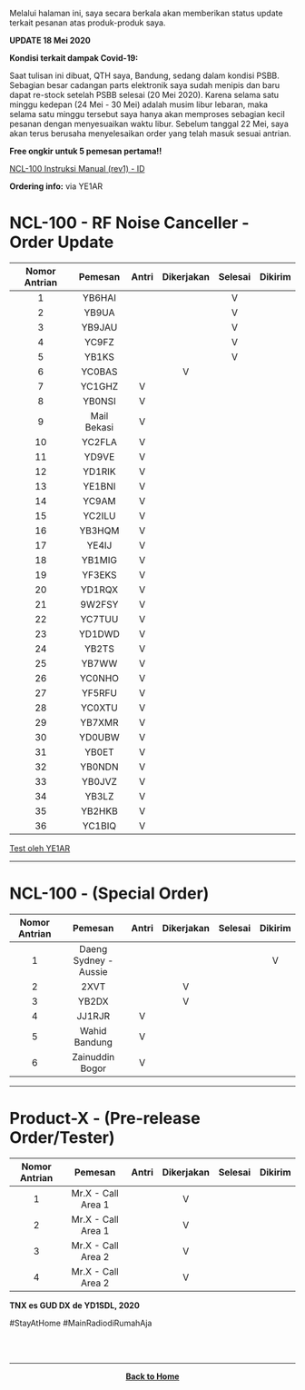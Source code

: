 Melalui halaman ini, saya secara berkala akan memberikan status update terkait pesanan atas produk-produk saya.

**UPDATE 18 Mei 2020**

**Kondisi terkait dampak Covid-19:**

Saat tulisan ini dibuat, QTH saya, Bandung, sedang dalam kondisi PSBB. Sebagian besar cadangan parts elektronik saya sudah menipis dan baru dapat re-stock setelah PSBB selesai (20 Mei 2020). Karena selama satu minggu kedepan (24 Mei - 30 Mei) adalah musim libur lebaran, maka selama satu minggu tersebut saya hanya akan memproses sebagian kecil pesanan dengan menyesuaikan waktu libur. Sebelum tanggal 22 Mei, saya akan terus berusaha menyelesaikan order yang telah masuk sesuai antrian.

**Free ongkir untuk 5 pemesan pertama!!**

[NCL-100 Instruksi Manual (rev1) - ID](./NCL-100_Manual_rev1_ID.pdf)

**Ordering info:** via YE1AR

# NCL-100 - RF Noise Canceller - Order Update

|Nomor Antrian|Pemesan|Antri|Dikerjakan|Selesai|Dikirim|
|:-----------:|:-----:|:---:|:--------:|:-----:|:-----:|
|1            |YB6HAI |      |          |   V   |       |
|2            |YB9UA  |      |          |   V   |       |
|3            |YB9JAU |      |          |   V   |       |
|4            |YC9FZ  |      |          |   V   |       |
|5            |YB1KS  |      |          |   V   |       |
|6            |YC0BAS |      |    V     |       |       |
|7            |YC1GHZ |  V   |          |       |       |
|8            |YB0NSI |  V   |          |       |       |
|9            |Mail Bekasi |  V  |          |       |       |
|10           |YC2FLA |  V  |          |       |       |
|11           |YD9VE  |  V  |          |       |       |
|12           |YD1RIK |  V  |          |       |       |
|13           |YE1BNI |  V  |          |       |       |
|14           |YC9AM  |  V  |          |       |       |
|15           |YC2ILU |  V  |          |       |       |
|16           |YB3HQM |  V  |          |       |       |
|17           |YE4IJ  |  V  |          |       |       |
|18           |YB1MIG |  V  |          |       |       |
|19           |YF3EKS |  V  |          |       |       |
|20           |YD1RQX |  V  |          |       |       |
|21           |9W2FSY |  V  |          |       |       |
|22           |YC7TUU |  V  |          |       |       |
|23           |YD1DWD |  V  |          |       |       |
|24           |YB2TS  |  V  |          |       |       |
|25           |YB7WW  |  V  |          |       |       |
|26           |YC0NHO |  V  |          |       |       |
|27           |YF5RFU |  V  |          |       |       |
|28           |YC0XTU |  V  |          |       |       |
|29           |YB7XMR |  V  |          |       |       |
|30           |YD0UBW |  V  |          |       |       |
|31           |YB0ET  |  V  |          |       |       |
|32           |YB0NDN |  V  |          |       |       |
|33           |YB0JVZ |  V  |          |       |       |
|34           |YB3LZ  |  V  |          |       |       |
|35           |YB2HKB |  V  |          |       |       |
|36           |YC1BIQ |  V  |          |       |       |

[Test oleh YE1AR](https://www.youtube.com/watch?v=0mTeQIkwuYI)

****

# NCL-100 - (Special Order)

|Nomor Antrian|Pemesan|Antri|Dikerjakan|Selesai|Dikirim|
|:-----------:|:-----:|:---:|:--------:|:-----:|:-----:|
|1            |Daeng Sydney - Aussie   |     |         |       |   V   |
|2            |2XVT   |     |    V     |       |       |
|3            |YB2DX  |     |    V     |       |       |
|4            |JJ1RJR |  V  |          |       |       |
|5            |Wahid Bandung  |  V  |          |       |       |
|6            |Zainuddin Bogor  |  V  |          |       |       |

****

# Product-X - (Pre-release Order/Tester)

|Nomor Antrian|Pemesan|Antri|Dikerjakan|Selesai|Dikirim|
|:-----------:|:-----:|:---:|:--------:|:-----:|:-----:|
|1            |Mr.X - Call Area 1   |     |    V     |       |       |
|2            |Mr.X - Call Area 1   |     |    V     |       |       |
|3            |Mr.X - Call Area 2   |     |    V     |       |       |
|4            |Mr.X - Call Area 2   |     |    V     |       |       |


**TNX es GUD DX**
**de YD1SDL, 2020**

#StayAtHome #MainRadiodiRumahAja

<br><br>
****
<p align="center">
  <a href="https://handiko.github.io/MyBlog/"> <b>Back to Home</b> </a>
  <br>
</p>
